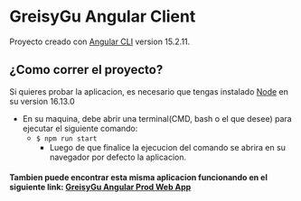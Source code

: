 # GreisyGu Angular Client

Proyecto creado con [Angular CLI](https://github.com/angular/angular-cli) version 15.2.11.

## ¿Como correr el proyecto?
Si quieres probar la aplicacion, es necesario que tengas instalado [Node](https://nodejs.org/en) en su version 16.13.0

* En su maquina, debe abrir una terminal(CMD, bash o el que desee) para ejecutar el siguiente comando:  
    * ` $ npm run start `
        *  Luego de que finalice la ejecucion del comando se abrira en su navegador por defecto la aplicacion.


#### Tambien puede encontrar esta misma aplicacion funcionando en el siguiente link: [GreisyGu Angular Prod Web App](https://gestion-de-productos-greisigu.netlify.app/)
